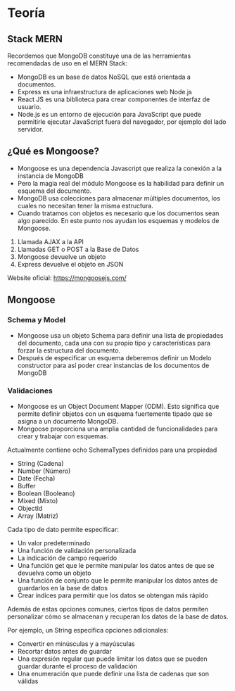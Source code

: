 # Teoría

## Stack MERN

Recordemos que MongoDB constituye una de las herramientas recomendadas de uso en el MERN Stack:

- MongoDB es un base de datos NoSQL que está orientada a documentos. 
- Express es una infraestructura de aplicaciones web Node.js 
- React JS es una biblioteca para crear componentes de interfaz de usuario.
- Node.js es un entorno de ejecución para JavaScript que puede permitirle ejecutar JavaScript fuera del navegador, por ejemplo del lado servidor.

## ¿Qué es Mongoose?

- Mongoose es una dependencia Javascript que realiza la conexión a la instancia de MongoDB
- Pero la magia real del módulo Mongoose es la habilidad para definir un esquema del documento. 
- MongoDB usa colecciones para almacenar múltiples documentos, los cuales no necesitan tener la misma estructura.
- Cuando tratamos con objetos es necesario que los documentos sean algo parecido. En este punto nos ayudan los esquemas y modelos de Mongoose.

1. Llamada AJAX a la API
2. Llamadas GET o POST a la Base de Datos
3. Mongoose devuelve un objeto
4. Express devuelve el objeto en JSON

Website oficial: https://mongoosejs.com/

## Mongoose

### Schema y Model

- Mongoose usa un objeto Schema para definir una lista de propiedades del documento, cada una con su propio tipo y características para forzar la estructura del documento. 
- Después de especificar un esquema deberemos definir un Modelo constructor para así poder crear instancias de los documentos de MongoDB

### Validaciones

- Mongoose es un Object Document Mapper (ODM). Esto significa que permite definir objetos con un esquema fuertemente tipado que se asigna a un documento MongoDB.
- Mongoose proporciona una amplia cantidad de funcionalidades para crear y trabajar con esquemas.

Actualmente contiene ocho SchemaTypes definidos para una propiedad

- String (Cadena)
- Number (Número)
- Date (Fecha)
- Buffer
- Boolean (Booleano)
- Mixed (Mixto)
- ObjectId
- Array (Matriz)

Cada tipo de dato permite especificar:

- Un valor predeterminado
- Una función de validación personalizada
- La indicación de campo requerido
- Una función get que le permite manipular los datos antes de que se devuelva como un objeto
- Una función de conjunto que le permite manipular los datos antes de guardarlos en la base de datos
- Crear índices para permitir que los datos se obtengan más rápido

Además de estas opciones comunes, ciertos tipos de datos permiten personalizar cómo se almacenan y recuperan los datos de la base de datos.

Por ejemplo, un String especifica opciones adicionales:  
- Convertir en minúsculas y a mayúsculas
- Recortar datos antes de guardar
- Una expresión regular que puede limitar los datos que se pueden guardar durante el proceso de validación
- Una enumeración que puede definir una lista de cadenas que son válidas


